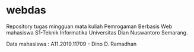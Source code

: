 # webdas
Repository tugas mingguan mata kuliah Pemrogaman Berbasis Web mahasiswa S1-Teknik Informatika Universitas Dian Nuswantoro Semarang.

Data mahasiswa :
A11.2019.11709 - Dino D. Ramadhan
